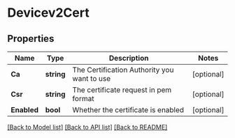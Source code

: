 # Devicev2Cert

## Properties

Name | Type | Description | Notes
------------ | ------------- | ------------- | -------------
**Ca** | **string** | The Certification Authority you want to use | [optional] 
**Csr** | **string** | The certificate request in pem format | [optional] 
**Enabled** | **bool** | Whether the certificate is enabled | [optional] 

[[Back to Model list]](../README.md#documentation-for-models) [[Back to API list]](../README.md#documentation-for-api-endpoints) [[Back to README]](../README.md)


